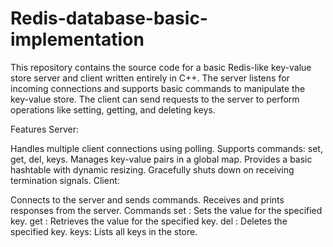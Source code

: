 # Redis-database-basic-implementation
This repository contains the source code for a basic Redis-like key-value store server and client written entirely in C++. The server listens for incoming connections and supports basic commands to manipulate the key-value store. The client can send requests to the server to perform operations like setting, getting, and deleting keys.

Features
Server:

Handles multiple client connections using polling.
Supports commands: set, get, del, keys.
Manages key-value pairs in a global map.
Provides a basic hashtable with dynamic resizing.
Gracefully shuts down on receiving termination signals.
Client:

Connects to the server and sends commands.
Receives and prints responses from the server.
Commands
set <key> <value>: Sets the value for the specified key.
get <key>: Retrieves the value for the specified key.
del <key>: Deletes the specified key.
keys: Lists all keys in the store.
